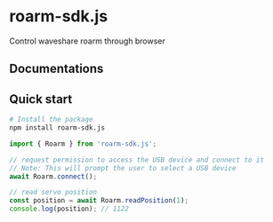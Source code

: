 # roarm-sdk.js

Control waveshare roarm through browser

## Documentations
<!-- https://deepwiki.com/timqian/bambot/4.1-feetech.js-sdk -->

## Quick start

```bash
# Install the package
npm install roarm-sdk.js
```

```javascript
import { Roarm } from 'roarm-sdk.js';

// request permission to access the USB device and connect to it
// Note: This will prompt the user to select a USB device
await Roarm.connect();

// read servo position
const position = await Roarm.readPosition(1);
console.log(position); // 1122
```
<!-- 
## Example usage:

- Test and config servos: [bambot.org/roarm-sdk.js](https://bambot.org/roarm-sdk.js)
- Simple html + js example: [test.html](https://github.com/DUDULRX/bambot/blob/main/roarm-sdk.js/test.html)
- Control different bots: [bambot.org](https://bambot.org) -->


